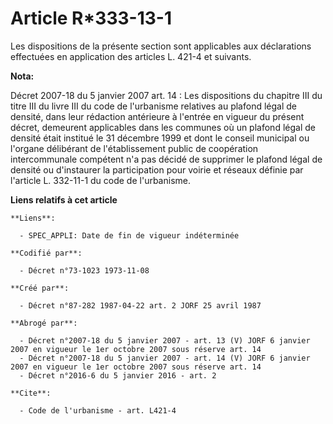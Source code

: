 # Article R*333-13-1

Les dispositions de la présente section sont applicables aux déclarations effectuées en application des articles L. 421-4 et
suivants.

**Nota:**

Décret 2007-18 du 5 janvier 2007 art. 14 : Les dispositions du chapitre III du titre III du livre III du code de l'urbanisme
relatives au plafond légal de densité, dans leur rédaction antérieure à l'entrée en vigueur du présent décret, demeurent
applicables dans les communes où un plafond légal de densité était institué le 31 décembre 1999 et dont le conseil municipal
ou l'organe délibérant de l'établissement public de coopération intercommunale compétent n'a pas décidé de supprimer le
plafond légal de densité ou d'instaurer la participation pour voirie et réseaux définie par l'article L. 332-11-1 du code de
l'urbanisme.

**Liens relatifs à cet article**

	**Liens**:

	  - SPEC_APPLI: Date de fin de vigueur indéterminée

	**Codifié par**:

	  - Décret n°73-1023 1973-11-08

	**Créé par**:

	  - Décret n°87-282 1987-04-22 art. 2 JORF 25 avril 1987

	**Abrogé par**:

	  - Décret n°2007-18 du 5 janvier 2007 - art. 13 (V) JORF 6 janvier 2007 en vigueur le 1er octobre 2007 sous réserve art. 14
	  - Décret n°2007-18 du 5 janvier 2007 - art. 14 (V) JORF 6 janvier 2007 en vigueur le 1er octobre 2007 sous réserve art. 14
	  - Décret n°2016-6 du 5 janvier 2016 - art. 2

	**Cite**:

	  - Code de l'urbanisme - art. L421-4
